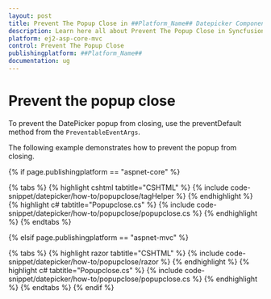 ```yaml
---
layout: post
title: Prevent The Popup Close in ##Platform_Name## Datepicker Component
description: Learn here all about Prevent The Popup Close in Syncfusion ##Platform_Name## Datepicker component of Syncfusion Essential JS 2 and more.
platform: ej2-asp-core-mvc
control: Prevent The Popup Close
publishingplatform: ##Platform_Name##
documentation: ug
---
```



# Prevent the popup close

To prevent the DatePicker popup from closing, use the preventDefault method from the `PreventableEventArgs`.

The following example demonstrates how to prevent the popup from closing.

{% if page.publishingplatform == "aspnet-core" %}

{% tabs %}
{% highlight cshtml tabtitle="CSHTML" %}
{% include code-snippet/datepicker/how-to/popupclose/tagHelper %}
{% endhighlight %}
{% highlight c# tabtitle="Popupclose.cs" %}
{% include code-snippet/datepicker/how-to/popupclose/popupclose.cs %}
{% endhighlight %}
{% endtabs %}

{% elsif page.publishingplatform == "aspnet-mvc" %}

{% tabs %}
{% highlight razor tabtitle="CSHTML" %}
{% include code-snippet/datepicker/how-to/popupclose/razor %}
{% endhighlight %}
{% highlight c# tabtitle="Popupclose.cs" %}
{% include code-snippet/datepicker/how-to/popupclose/popupclose.cs %}
{% endhighlight %}
{% endtabs %}
{% endif %}

